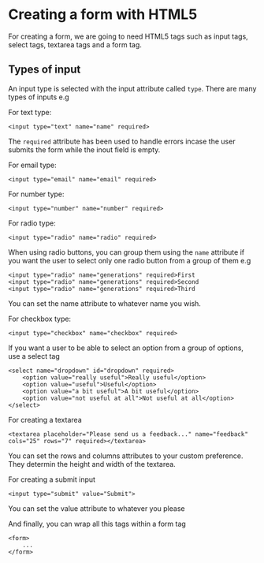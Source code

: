 
# Creating a form with HTML5

For creating a form, we are going to need HTML5 tags such as input tags, select tags, textarea tags and a form tag.

## Types of input

An input type is selected with the input attribute called `type`. There are many types of inputs e.g

For text type:
```
<input type="text" name="name" required>
```
The `required` attribute has been used to handle errors incase the user submits the form while the inout field is empty.

For email type:
```
<input type="email" name="email" required>
```

For number type:
```
<input type="number" name="number" required>
```

For radio type:
```
<input type="radio" name="radio" required>
```
When using radio buttons, you can group them using the `name` attribute if you want the user to select only one radio button from a group of them e.g
```
<input type="radio" name="generations" required>First
<input type="radio" name="generations" required>Second
<input type="radio" name="generations" required>Third
```
You can set the name attribute to whatever name you wish.

For checkbox type:
```
<input type="checkbox" name="checkbox" required>
```

If you want a user to be able to select an option from a group of options, use a select tag
```
<select name="dropdown" id="dropdown" required>
    <option value="really useful">Really useful</option>
    <option value="useful">Useful</option>
    <option value="a bit useful">A bit useful</option>
    <option value="not useful at all">Not useful at all</option>
</select>
```

For creating a textarea
```
<textarea placeholder="Please send us a feedback..." name="feedback" cols="25" rows="7" required></textarea>
```
You can set the rows and columns attributes to your custom preference. They determin the height and width of the textarea.

For creating a submit input
```
<input type="submit" value="Submit">
```
You can set the value attribute to whatever you please

And finally, you can wrap all this tags within a form tag
```
<form>
	...
</form>
```

